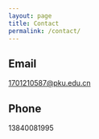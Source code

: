 ```yaml
---
layout: page
title: Contact
permalink: /contact/
---
```


## Email

1701210587@pku.edu.cn

## Phone

13840081995



